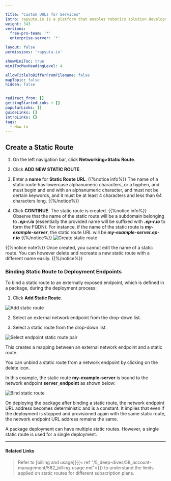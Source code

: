```yaml
---

title: "Custom URLs for Services"
intro: rapyuta.io is a platform that enables robotics solution development by providing the necessary software infrastructure and facilitating the interaction between multiple stakeholders who contribute to the solution development.
weight: 343
versions:
  free-pro-team: '*'
  enterprise-server: '*'

layout: false
permissions: 'rapyuta.io'

showMiniToc: true
miniTocMaxHeadingLevel: 4

allowTitleToDifferFromFilename: false
mapTopic: false
hidden: false


redirect_from: []
gettingStartedLinks : []
popularLinks: []
guideLinks: []
introLinks: {}
tags:
  - How to
---
```


## Create a Static Route

1. On the left navigation bar, click **Networking>Static Route**.

2. Click **ADD NEW STATIC ROUTE**.

3. Enter a **name** for **Static Route URL**.
{{%notice info%}}
The name of a static route has lowercase alphanumeric characters, or a hyphen, and must begin and end with an alphanumeric character, and must not be certain keywords, and it must be at least 4 characters and less than 64 characters long.
{{%/notice%}}

4. Click **CONTINUE**. The static route is created.
{{%notice info%}}
Observe that the name of the static route will be a subdomain belonging to ***.ep-r.io*** (essentially the provided name will be suffixed with ***.ep-r.io*** to form the FQDN). For instance, if the name of the static route is ***my-example-server***, the static route URL will be ***my-example-server.ep-r.io***
{{%/notice%}}
![Create static route](/images/dev-guide/create-software-pkgs/pkg-internals/static-routes/create-sr.png?classes=border,shadow&width=40pc)


{{%notice note%}}
Once created, you cannot edit the name of a static route. You can however delete and recreate a new static route with a different name easily.
{{%/notice%}}

### Binding Static Route to Deployment Endpoints

To bind a static route to an externally exposed endpoint, which is defined in a package, during the deployment process:

1. Click **Add Static Route**.

![Add static route](/images/dev-guide/create-software-pkgs/pkg-internals/static-routes/add-sr.png?classes=border,shadow&width=40pc)

2. Select an external network endpoint from the drop-down list.

3. Select a static route from the drop-down list.

![Select endpoint static route pair](/images/dev-guide/create-software-pkgs/pkg-internals/static-routes/selection.png?classes=border,shadow&width=40pc)



This creates a mapping between an external network endpoint and a static route. 

You can unbind a static route from a network endpoint by clicking on the delete icon. 

In this example, the static route **my-example-server** is bound to the network endpoint **server_endpoint** as shown below:

![Bind static route](/images/dev-guide/create-software-pkgs/pkg-internals/static-routes/mapping-bind-sr.png?classes=border,shadow&width=40pc)



On deploying the package after binding a static route, the network endpoint URL address becomes deterministic and is a constant. It implies that even if the deployment is stopped and provisioned again with the same static route, the network endpoint URL address remains the same.

A package deployment can have multiple static routes. However, a single static route is used for a single deployment.

---

#### Related Links

>  Refer to [billing and usage]({{< ref "/5_deep-dives/58_account-management/582_billing-usage.md">}}) to understand the limits applied on static routes for different subscription plans.

